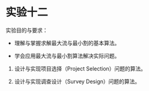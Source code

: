 # 实验十二 #



实验目的与要求：

- 理解与掌握求解最大流与最小割的基本算法。

- 学会应用最大流与最小割算法解决实际问题。


1. 设计与实现项目选择（Project Selection）问题的算法。


2. 设计与实现调查设计（Survey Design）问题的算法。
